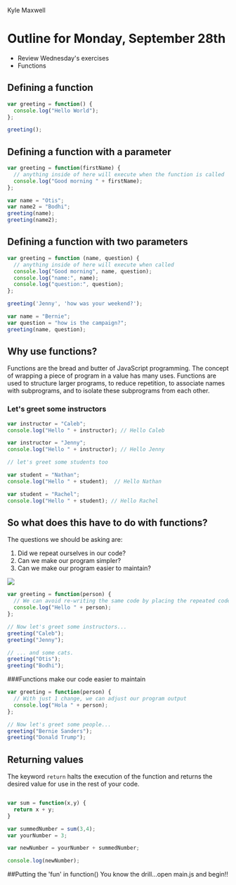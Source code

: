 Kyle Maxwell
# Outline for Monday, September 28th
- Review Wednesday's exercises
- Functions

## Defining a function

```javascript
var greeting = function() {
  console.log("Hello World");
};

greeting();

```

## Defining a function with a parameter

```javascript
var greeting = function(firstName) {
  // anything inside of here will execute when the function is called
  console.log("Good morning " + firstName);
};

var name = "Otis";
var name2 = "Bodhi";
greeting(name);
greeting(name2);
```

## Defining a function with two parameters

```javascript
var greeting = function (name, question) {
  // anything inside of here will execute when called
  console.log("Good morning", name, question);
  console.log("name:", name);
  console.log("question:", question);
};

greeting('Jenny', 'how was your weekend?');

var name = "Bernie";
var question = "how is the campaign?";
greeting(name, question);

```

## Why use functions?

Functions are the bread and butter of JavaScript programming. The concept of wrapping a piece of program in a value has many uses. Functions are used to structure larger programs, to reduce repetition, to associate names with subprograms, and to isolate these subprograms from each other.

### Let's greet some instructors

```javascript
var instructor = "Caleb";
console.log("Hello " + instructor); // Hello Caleb

var instructor = "Jenny";
console.log("Hello " + instructor); // Hello Jenny

// let's greet some students too

var student = "Nathan";
console.log("Hello " + student);  // Hello Nathan

var student = "Rachel";
console.log("Hello " + student); // Hello Rachel
```

## So what does this have to do with functions?

The questions we should be asking are:

  1. Did we repeat ourselves in our code?
  2. Can we make our program simpler?
  3. Can we make our program easier to maintain?

![](http://www.buyog.com/talks/utahjs/bart-dry.png)

```javascript
var greeting = function(person) {
  // We can avoid re-writing the same code by placing the repeated code inside of a function
  console.log("Hello " + person);
};

// Now let's greet some instructors...
greeting("Caleb");
greeting("Jenny");

// ... and some cats.
greeting("Otis");
greeting("Bodhi");
```

###Functions make our code easier to maintain

```javascript
var greeting = function(person) {
  // With just 1 change, we can adjust our program output
  console.log("Hola " + person);
};

// Now let's greet some people...
greeting("Bernie Sanders");
greeting("Donald Trump");
```

## Returning values
The keyword `return` halts the execution of the function and returns the desired value for use in the rest of your code.

```javascript

var sum = function(x,y) {
  return x + y;
}

var summedNumber = sum(3,4);
var yourNumber = 3;

var newNumber = yourNumber + summedNumber;

console.log(newNumber);

```

##Putting the 'fun' in function()
You know the drill...open main.js and begin!!
